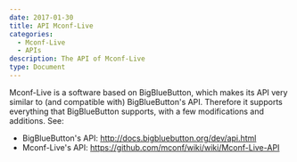 ```yaml
---
date: 2017-01-30
title: API Mconf-Live
categories:
  - Mconf-Live
  - APIs
description: The API of Mconf-Live
type: Document
---
```


Mconf-Live is a software based on BigBlueButton, which makes its API very similar to (and compatible with) BigBlueButton's API. Therefore it supports everything that BigBlueButton supports, with a few modifications and additions. See:

* BigBlueButton's API: <http://docs.bigbluebutton.org/dev/api.html>
* Mconf-Live's API: <https://github.com/mconf/wiki/wiki/Mconf-Live-API>
